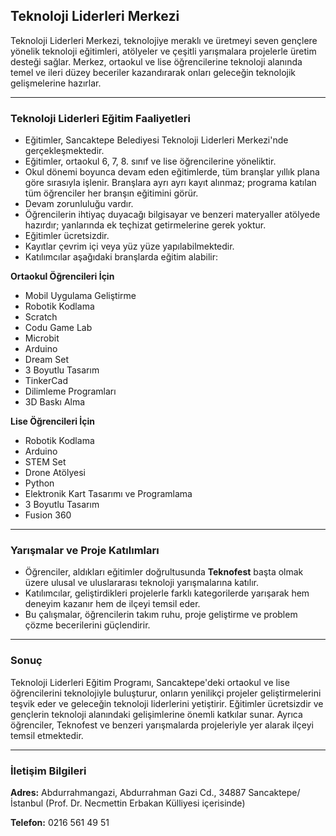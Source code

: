 ## Teknoloji Liderleri Merkezi

Teknoloji Liderleri Merkezi, teknolojiye meraklı ve üretmeyi seven gençlere yönelik teknoloji eğitimleri, atölyeler ve çeşitli yarışmalara projelerle üretim desteği sağlar. Merkez, ortaokul ve lise öğrencilerine teknoloji alanında temel ve ileri düzey beceriler kazandırarak onları geleceğin teknolojik gelişmelerine hazırlar.

---

### Teknoloji Liderleri Eğitim Faaliyetleri

* Eğitimler, Sancaktepe Belediyesi Teknoloji Liderleri Merkezi'nde gerçekleşmektedir.
* Eğitimler, ortaokul 6, 7, 8. sınıf ve lise öğrencilerine yöneliktir.
* Okul dönemi boyunca devam eden eğitimlerde, tüm branşlar yıllık plana göre sırasıyla işlenir. Branşlara ayrı ayrı kayıt alınmaz; programa katılan tüm öğrenciler her branşın eğitimini görür.
* Devam zorunluluğu vardır.
* Öğrencilerin ihtiyaç duyacağı bilgisayar ve benzeri materyaller atölyede hazırdır; yanlarında ek teçhizat getirmelerine gerek yoktur.
* Eğitimler ücretsizdir.
* Kayıtlar çevrim içi veya yüz yüze yapılabilmektedir.
* Katılımcılar aşağıdaki branşlarda eğitim alabilir:

**Ortaokul Öğrencileri İçin**
* Mobil Uygulama Geliştirme
* Robotik Kodlama
* Scratch
* Codu Game Lab
* Microbit
* Arduino
* Dream Set
* 3 Boyutlu Tasarım
* TinkerCad
* Dilimleme Programları
* 3D Baskı Alma

**Lise Öğrencileri İçin**
* Robotik Kodlama
* Arduino
* STEM Set
* Drone Atölyesi
* Python
* Elektronik Kart Tasarımı ve Programlama
* 3 Boyutlu Tasarım
* Fusion 360

---

### Yarışmalar ve Proje Katılımları

* Öğrenciler, aldıkları eğitimler doğrultusunda **Teknofest** başta olmak üzere ulusal ve uluslararası teknoloji yarışmalarına katılır.
* Katılımcılar, geliştirdikleri projelerle farklı kategorilerde yarışarak hem deneyim kazanır hem de ilçeyi temsil eder.
* Bu çalışmalar, öğrencilerin takım ruhu, proje geliştirme ve problem çözme becerilerini güçlendirir.

---

### Sonuç

Teknoloji Liderleri Eğitim Programı, Sancaktepe'deki ortaokul ve lise öğrencilerini teknolojiyle buluşturur, onların yenilikçi projeler geliştirmelerini teşvik eder ve geleceğin teknoloji liderlerini yetiştirir. Eğitimler ücretsizdir ve gençlerin teknoloji alanındaki gelişimlerine önemli katkılar sunar. Ayrıca öğrenciler, Teknofest ve benzeri yarışmalarda projeleriyle yer alarak ilçeyi temsil etmektedir.

---

### İletişim Bilgileri

**Adres:** Abdurrahmangazi, Abdurrahman Gazi Cd., 34887 Sancaktepe/İstanbul (Prof. Dr. Necmettin Erbakan Külliyesi içerisinde)

**Telefon:** 0216 561 49 51
